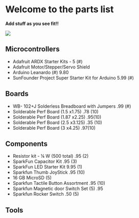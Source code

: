 # Welcome to the parts list

**Add stuff as you see fit!!**

![](https://s-media-cache-ak0.pinimg.com/736x/5a/ea/b7/5aeab75a370ff60cefd741ea54925308.jpg)

## Microcontrollers
* Adafruit ARDX Starter Kits - 5 (#) 
* Adafruit Motor/Stepper/Servo Shield
* Arduino Leanardo (#) 9.80
* SunFounder Project Super Starter Kit for Arduino 5.99 (#)
## Boards
* WB- 102+J Solderless Breadboard with Jumpers .99 (#)
* Solderable Perf Board (1.5 x1.75) .78 (10)
* Solderable Perf Board (1.87 x2.25) .95(10)
* Solderable Perf Board (2.5 x3.125) .35 (10)
* Solderable Perf Board (3 x4.25) .97(10)
## Components
* Resistor kit - ¼ W (500 total) .95 (2)
* SparkFun Capacitor Kit .95 (3)
* SparkFun LED Starter Kit 9.95 (1)
* Sparkfun Thumb JoyStick .95 (10)
* 16 GB MicroSD  (5)
* Sparkfun Tactile Button Assortment .95 (10)
* Sparkfun Magnetic door Switch Set (5) .95
* Sparkfun Rocker Switch .50 (5)
## Tools

